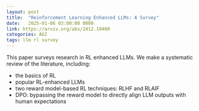 ```yaml
---
layout: post
title:  "Reinforcement Learning Enhanced LLMs: A Survey"
date:   2025-01-06 03:00:00 0000
link: https://arxiv.org/abs/2412.10400
categories: AGI
tags: llm rl survey
---
```


This paper surveys research in RL enhanced LLMs. We make a systematic review of the literature, including:
- the basics of RL
- popular RL-enhanced LLMs
- two reward model-based RL techniques: RLHF and RLAIF
- DPO: bypassing the reward model to directly align LLM outputs with human expectations